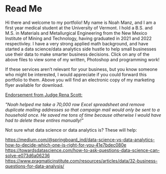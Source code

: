 # Read Me
 
Hi there and welcome to my portfolio! My name is Noah Manz, and I am a first year medical student at the University of Vermont. I hold a B.S. and M.S. in Materials and Metallurgical Engineering from the New Mexico Institute of Mining and Technology, having graduated in 2021 and 2022 respectivley. I have a very strong applied math background, and have started a data science/data analytics side hustle to help small businesses use their data to make smarter business decisions. Click on any of the above files to view some of my written, Photoshop and programming work!

If these services aren’t relevant for your business, but you know someone who might be interested, I would appreciate if you could forward this portfolio to them. Above you will find an electronic copy of my marketing flyer available for download.

<ins>Endorsement from Judge Rena Scott:</ins>

_"Noah helped me take a 70,000 row Excel spreadsheet and remove duplicate mailing addresses so that campaign mail would only be sent to a household once. He saved me tons of time because otherwise I would have had to delete these entires manually!"_

Not sure what data science or data analytics is? These will help:

https://medium.com/@springboard_ind/data-science-vs-data-analytics-how-to-decide-which-one-is-right-for-you-41e7bdec080e
https://towardsdatascience.com/how-to-ask-questions-data-science-can-solve-e073d6a06236
https://www.pragmaticinstitute.com/resources/articles/data/32-business-questions-for-data-analysis/
